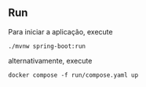 ## Run

Para iniciar a aplicação, execute

```
./mvnw spring-boot:run
```

alternativamente, execute

```
docker compose -f run/compose.yaml up
```

[//]: # (## Use)

[//]: # ()
[//]: # ()
[//]: # (http://localhost:8080/parquimetro/api-docs-ui.html)

[//]: # ()
[//]: # (http://localhost:8080/parquimetro/api-docs)